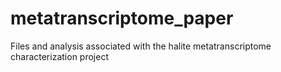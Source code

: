 # metatranscriptome_paper
Files and analysis associated with the halite metatranscriptome characterization project

